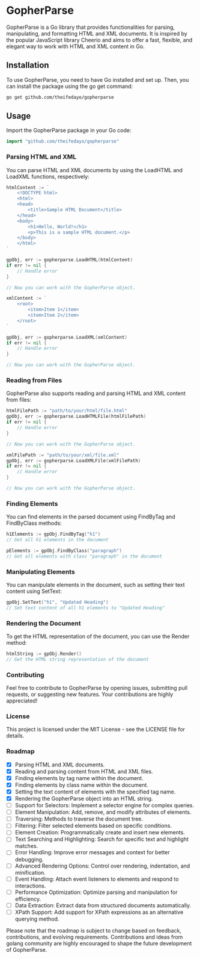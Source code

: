 # GopherParse

GopherParse is a Go library that provides functionalities for parsing, manipulating, and formatting HTML and XML documents. It is inspired by the popular JavaScript library Cheerio and aims to offer a fast, flexible, and elegant way to work with HTML and XML content in Go.

## Installation
To use GopherParse, you need to have Go installed and set up. Then, you can install the package using the go get command:

```bash
go get github.com/theifedayo/gopherparse
```

## Usage
Import the GopherParse package in your Go code:

```go
import "github.com/theifedayo/gopherparse"
```

### Parsing HTML and XML
You can parse HTML and XML documents by using the LoadHTML and LoadXML functions, respectively:

```go
htmlContent := `
	<!DOCTYPE html>
	<html>
	<head>
		<title>Sample HTML Document</title>
	</head>
	<body>
		<h1>Hello, World!</h1>
		<p>This is a sample HTML document.</p>
	</body>
	</html>
`

gpObj, err := gopherparse.LoadHTML(htmlContent)
if err != nil {
    // Handle error
}

// Now you can work with the GopherParse object.
```

```go
xmlContent := `
	<root>
		<item>Item 1</item>
		<item>Item 2</item>
	</root>
`

gpObj, err := gopherparse.LoadXML(xmlContent)
if err != nil {
    // Handle error
}

// Now you can work with the GopherParse object.
```

### Reading from Files
GopherParse also supports reading and parsing HTML and XML content from files:

```go
htmlFilePath := "path/to/your/html/file.html"
gpObj, err := gopherparse.LoadHTMLFile(htmlFilePath)
if err != nil {
    // Handle error
}

// Now you can work with the GopherParse object.
```

```go
xmlFilePath := "path/to/your/xml/file.xml"
gpObj, err := gopherparse.LoadXMLFile(xmlFilePath)
if err != nil {
    // Handle error
}

// Now you can work with the GopherParse object.
```

### Finding Elements
You can find elements in the parsed document using FindByTag and FindByClass methods:

```go
h1Elements := gpObj.FindByTag("h1")
// Get all h1 elements in the document

pElements := gpObj.FindByClass("paragraph")
// Get all elements with class "paragraph" in the document
```

### Manipulating Elements
You can manipulate elements in the document, such as setting their text content using SetText:

```go
gpObj.SetText("h1", "Updated Heading")
// Set text content of all h1 elements to "Updated Heading"
```

### Rendering the Document
To get the HTML representation of the document, you can use the Render method:

```go
htmlString := gpObj.Render()
// Get the HTML string representation of the document
```

### Contributing
Feel free to contribute to GopherParse by opening issues, submitting pull requests, or suggesting new features. Your contributions are highly appreciated!

### License
This project is licensed under the MIT License - see the LICENSE file for details.

### Roadmap
- [x] Parsing HTML and XML documents.
- [x] Reading and parsing content from HTML and XML files.
- [x] Finding elements by tag name within the document.
- [x] Finding elements by class name within the document.
- [x] Setting the text content of elements with the specified tag name.
- [x] Rendering the GopherParse object into an HTML string.
- [ ] Support for Selectors: Implement a selector engine for complex queries.
- [ ] Element Manipulation: Add, remove, and modify attributes of elements.
- [ ] Traversing: Methods to traverse the document tree.
- [ ] Filtering: Filter selected elements based on specific conditions.
- [ ] Element Creation: Programmatically create and insert new elements.
- [ ] Text Searching and Highlighting: Search for specific text and highlight matches.
- [ ] Error Handling: Improve error messages and context for better debugging.
- [ ] Advanced Rendering Options: Control over rendering, indentation, and minification.
- [ ] Event Handling: Attach event listeners to elements and respond to interactions.
- [ ] Performance Optimization: Optimize parsing and manipulation for efficiency.
- [ ] Data Extraction: Extract data from structured documents automatically.
- [ ] XPath Support: Add support for XPath expressions as an alternative querying method.

Please note that the roadmap is subject to change based on feedback, contributions, and evolving requirements. Contributions and ideas from golang community are highly encouraged to shape the future development of GopherParse.





